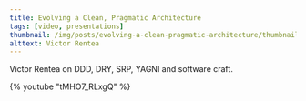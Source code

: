 ```yaml
---
title: Evolving a Clean, Pragmatic Architecture
tags: [video, presentations]
thumbnail: /img/posts/evolving-a-clean-pragmatic-architecture/thumbnail-420x255.png
alttext: Victor Rentea
---
```


Victor Rentea on DDD, DRY, SRP, YAGNI and software craft.

{% youtube "tMHO7_RLxgQ" %}